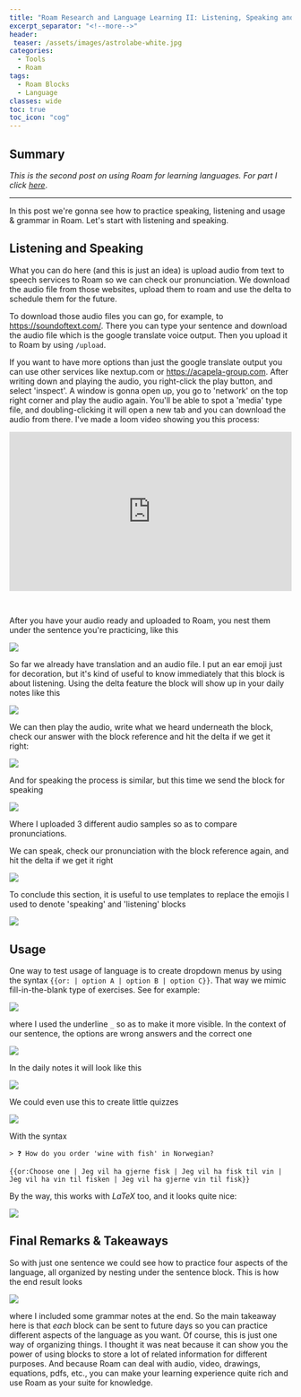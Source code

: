 ```yaml
---
title: "Roam Research and Language Learning II: Listening, Speaking and Usage"
excerpt_separator: "<!--more-->"
header: 
 teaser: /assets/images/astrolabe-white.jpg
categories:
  - Tools
  - Roam
tags:
  - Roam Blocks
  - Language
classes: wide
toc: true
toc_icon: "cog"
---
```


## Summary

*This is the second post on using Roam for learning languages. For part I click [here](https://costarichard.github.io/tools/roam/deltas-roam/)*.

---

In this post we're gonna see how to practice speaking, listening and usage & grammar in Roam.  Let's start with listening and speaking.

## Listening and Speaking

What you can do here (and this is just an idea) is upload audio from text to speech services to Roam so we can check our pronunciation. We download the audio file from those websites, upload them to roam and use the delta to schedule them for the future.

To download those audio files you can go, for example, to <https://soundoftext.com/>. There you can type your sentence and download the audio file which is the google translate voice output. Then you upload it to Roam by using `/upload`.

If you want to have more options than just the google translate output you can use other services like nextup.com or <https://acapela-group.com>. After writing down and playing the audio, you right-click the play button, and select 'inspect'. A window is gonna open up, you go to 'network' on the top right corner and play the audio again. You'll be able to spot a 'media' type file, and doubling-clicking it will open a new tab and you can download the audio from there. I've made a loom video showing you this process:

<div style="position: relative; padding-bottom: 56.25%; height: 0;"><iframe src="https://www.loom.com/embed/9870ee5b6005424fa991b5c9eb2e57f8" frameborder="0" webkitallowfullscreen mozallowfullscreen allowfullscreen style="position: absolute; top: 0; left: 0; width: 100%; height: 100%;"></iframe></div>

$~$

After you have your audio ready and uploaded to Roam, you nest them under the sentence you're practicing, like this

![](https://firebasestorage.googleapis.com/v0/b/firescript-577a2.appspot.com/o/imgs%2Fapp%2FMinHjerne%2F8bN56EMb6u.png?alt=media&token=08ed11e5-6296-448c-82bc-6d7ccb143592)

So far we already have translation and an audio file. I put an ear emoji just for decoration, but it's kind of useful to know immediately that this block is about listening. Using the delta feature the block will show up in your daily notes like this

![](https://firebasestorage.googleapis.com/v0/b/firescript-577a2.appspot.com/o/imgs%2Fapp%2FMinHjerne%2Fc6p_LxmGlb.png?alt=media&token=b3e57311-aaaa-4c22-90a4-516cb39e7785)

We can then play the audio, write what we heard underneath the block, check our answer with the block reference and hit the delta if we get it right:

![](https://firebasestorage.googleapis.com/v0/b/firescript-577a2.appspot.com/o/imgs%2Fapp%2FMinHjerne%2FlIEmVn40g_.gif?alt=media&token=8ce0c281-ed61-445f-bf7f-67ab1994fd3f)

And for speaking the process is similar, but this time we send the block for speaking

![](https://firebasestorage.googleapis.com/v0/b/firescript-577a2.appspot.com/o/imgs%2Fapp%2FMinHjerne%2FUERsF7WcAg.png?alt=media&token=75333932-96bd-491a-8c28-f57c5cd4d332)

Where I uploaded 3 different audio samples so as to compare pronunciations.

We can speak, check our pronunciation with the block reference again, and hit the delta if we get it right

![](https://firebasestorage.googleapis.com/v0/b/firescript-577a2.appspot.com/o/imgs%2Fapp%2FMinHjerne%2Fmt-6yEV01q.gif?alt=media&token=f5c91ef5-4874-4cc7-a9be-62257597b24f)

To conclude this section, it is useful to use templates to replace the emojis I used to denote 'speaking' and 'listening' blocks

![](https://firebasestorage.googleapis.com/v0/b/firescript-577a2.appspot.com/o/imgs%2Fapp%2FMinHjerne%2F4pM3B1f7Zp.gif?alt=media&token=6bfb31a4-2f59-4041-b767-8ec686eede95)


## Usage

One way to test usage of language is to create dropdown menus by using the syntax `{{or: | option A | option B | option C}}`. That way we mimic fill-in-the-blank type of exercises. See for example:

![](https://firebasestorage.googleapis.com/v0/b/firescript-577a2.appspot.com/o/imgs%2Fapp%2FMinHjerne%2FolJQtbR_ZS.gif?alt=media&token=fa63c727-a961-4fa4-add3-f435f610018d)

where I used the underline `_` so as to make it more visible. In the context of our sentence, the options are wrong answers and the correct one

![](https://firebasestorage.googleapis.com/v0/b/firescript-577a2.appspot.com/o/imgs%2Fapp%2FMinHjerne%2FFpEh3DOb-B.gif?alt=media&token=52f7ba21-d29b-46ef-b616-ebdc5aee9248)

In the daily notes it will look like this

![](https://firebasestorage.googleapis.com/v0/b/firescript-577a2.appspot.com/o/imgs%2Fapp%2FMinHjerne%2F7THfsFYGIQ.gif?alt=media&token=0ffe8cb0-72c5-462d-add1-c85855384377)

We could even use this to create little quizzes

![](https://firebasestorage.googleapis.com/v0/b/firescript-577a2.appspot.com/o/imgs%2Fapp%2FMinHjerne%2FV6zgwGdvgP.png?alt=media&token=d1654614-5afb-41dc-9263-b6bcace720b3)

With the syntax

~~~
> ❓ How do you order 'wine with fish' in Norwegian?

{{or:Choose one | Jeg vil ha gjerne fisk | Jeg vil ha fisk til vin | Jeg vil ha vin til fisken | Jeg vil ha gjerne vin til fisk}}
~~~


By the way, this works with $LaTeX$ too, and it looks quite nice:

![](https://firebasestorage.googleapis.com/v0/b/firescript-577a2.appspot.com/o/imgs%2Fapp%2FMinHjerne%2FvjPuhEpT2I.png?alt=media&token=8092b07c-9c76-44ae-a65d-489ff2dc9eb9)

## Final Remarks & Takeaways

So with just one sentence we could see how to practice four aspects of the language, all organized by nesting under the sentence block. This is how the end result looks

![](https://firebasestorage.googleapis.com/v0/b/firescript-577a2.appspot.com/o/imgs%2Fapp%2FMinHjerne%2Fk-y2YL3F4W.png?alt=media&token=a4f982bb-7e7c-4841-94bc-b526003a570a)

where I included some grammar notes at the end. So the main takeaway here is that _each_ block can be sent to future days so you can practice different aspects of the language as you want. Of course, this is just one way of organizing things. I thought it was neat because it can show you the power of using blocks to store a lot of related information for different purposes. And because Roam can deal with audio, video, drawings, equations, pdfs, etc., you can make your learning experience quite rich and use Roam as your suite for knowledge.